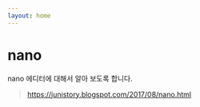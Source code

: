 ```yaml
---
layout: home
---
```


# nano
nano 에디터에 대해서 알아 보도록 합니다.
> https://junistory.blogspot.com/2017/08/nano.html
